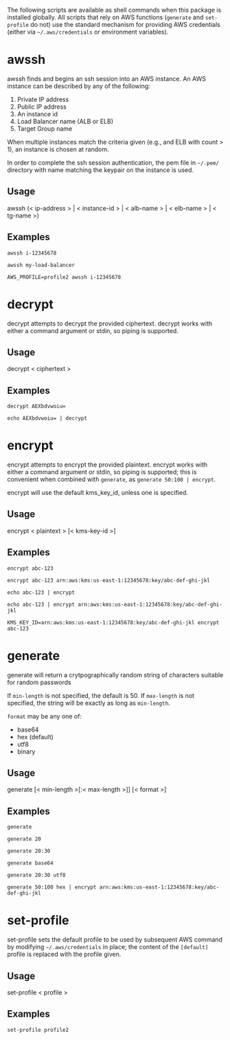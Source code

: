 The following scripts are available as shell commands when this package is installed globally.  All scripts that rely on AWS functions (`generate` and `set-profile` do not) use the standard mechanism for providing AWS credentials (either via `~/.aws/credentials` or environment variables).

# awssh

awssh finds and begins an ssh session into an AWS instance.  An AWS instance can be described by any of the following:

1. Private IP address
1. Public IP address
1. An instance id
1. Load Balancer name (ALB or ELB)
1. Target Group name

When multiple instances match the criteria given (e.g., and ELB with count > 1), an instance is chosen at random.

In order to complete the ssh session authentication, the pem file in `~/.pem/` directory with name matching the keypair on the instance is used.

## Usage

awssh (< ip-address > | < instance-id > | < alb-name > | < elb-name > | < tg-name >)

## Examples

`awssh i-12345678`

`awssh my-load-balancer`

`AWS_PROFILE=profile2 awssh i-12345678`


# decrypt

decrypt attempts to decrypt the provided ciphertext.  decrypt works with either a command argument or stdin, so piping is supported.

## Usage

decrypt < ciphertext >

## Examples

`decrypt AEXbdvwoiu=`

`echo AEXbdvwoiu= | decrypt`


# encrypt

encrypt attempts to encrypt the provided plaintext.  encrypt works with either a command argument or stdin, so piping is supported; this is convenient when combined with `generate`, as `generate 50:100 | encrypt`.

encrypt will use the default kms_key_id, unless one is specified.

## Usage

encrypt < plaintext > [< kms-key-id >]

## Examples

`encrypt abc-123`

`encrypt abc-123 arn:aws:kms:us-east-1:12345678:key/abc-def-ghi-jkl`

`echo abc-123 | encrypt`

`echo abc-123 | encrypt arn:aws:kms:us-east-1:12345678:key/abc-def-ghi-jkl`

`KMS_KEY_ID=arn:aws:kms:us-east-1:12345678:key/abc-def-ghi-jkl encrypt abc-123`


# generate

generate will return a crytpographically random string of characters suitable for random passwords

If `min-length` is not specified, the default is 50.  If `max-length` is not specified, the string will be exactly as long as `min-length`.

`format` may be any one of:
* base64
* hex (default)
* utf8
* binary

## Usage

generate [< min-length >[:< max-length >]] [< format >]

## Examples

`generate`

`generate 20`

`generate 20:30`

`generate base64`

`generate 20:30 utf8`

`generate 50:100 hex | encrypt arn:aws:kms:us-east-1:12345678:key/abc-def-ghi-jkl`


# set-profile

set-profile sets the default profile to be used by subsequent AWS command by modifying `~/.aws/credentials` in place; the content of the `[default]` profile is replaced with the profile given.

## Usage

set-profile < profile >

## Examples

`set-profile profile2`
